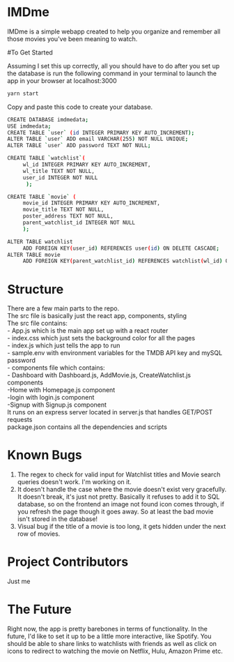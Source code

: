 # IMDme 

IMDme is a simple webapp created to help you organize and remember all those movies you've been meaning to watch.

#To Get Started

Assuming I set this up correctly, all you should have to do after you set up the database
is run the following command in your terminal to launch the app in your browser at localhost:3000

```bash
yarn start
```

Copy and paste this code to create your database. 

```bash
CREATE DATABASE imdmedata;
USE imdmedata;
CREATE TABLE `user` (id INTEGER PRIMARY KEY AUTO_INCREMENT);
ALTER TABLE `user` ADD email VARCHAR(255) NOT NULL UNIQUE;
ALTER TABLE `user` ADD password TEXT NOT NULL;

CREATE TABLE `watchlist`(
     wl_id INTEGER PRIMARY KEY AUTO_INCREMENT,
     wl_title TEXT NOT NULL,
     user_id INTEGER NOT NULL
      );

CREATE TABLE `movie` (
     movie_id INTEGER PRIMARY KEY AUTO_INCREMENT,
     movie_title TEXT NOT NULL,
     poster_address TEXT NOT NULL,
     parent_watchlist_id INTEGER NOT NULL
     );

ALTER TABLE watchlist
     ADD FOREIGN KEY(user_id) REFERENCES user(id) ON DELETE CASCADE;
ALTER TABLE movie
     ADD FOREIGN KEY(parent_watchlist_id) REFERENCES watchlist(wl_id) ON DELETE CASCADE;
``` 


# Structure
There are a few main parts to the repo. <br/>
The src file is basically just the react app, components, styling<br/>
The src file contains: <br/>
     - App.js which is the main app set up with a react router<br/>
     - index.css which just sets the background color for all the pages<br/>
     - index.js which just tells the app to run<br/>
     - sample.env with environment variables for the TMDB API key and mySQL password<br/>
    - components file which contains:<br/>
       - Dashboard with Dashboard.js, AddMovie.js, CreateWatchlist.js components<br/>
        -Home with Homepage.js component<br/>
        -login with login.js component<br/>
        -Signup with Signup.js component<br/>
It runs on an express server located in server.js that handles GET/POST requests<br/>
package.json contains all the dependencies and scripts<br/>


# Known Bugs
1) The regex to check for valid input for Watchlist titles and Movie search queries doesn't work. I'm working on it.
2) It doesn't handle the case where the movie doesn't exist very gracefully. It doesn't break, it's just not pretty.
    Basically it refuses to add it to SQL database, so on the frontend an image not found icon comes through, if you
    refresh the page though it goes away. So at least the bad movie isn't stored in the database!
3) Visual bug if the title of a movie is too long, it gets hidden under the next row of movies.

# Project Contributors
Just me

# The Future

Right now, the app is pretty barebones in terms of functionality. In the future, I'd like to set it up to be
a little more interactive, like Spotify. You should be able to share links to watchlists with friends as well
as click on icons to redirect to watching the movie on Netflix, Hulu, Amazon Prime etc. 



